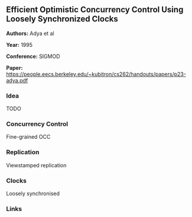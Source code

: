 ## Efficient Optimistic Concurrency Control Using Loosely Synchronized Clocks

**Authors:** Adya et al

**Year:** 1995

**Conference:** SIGMOD

**Paper:** https://people.eecs.berkeley.edu/~kubitron/cs262/handouts/papers/p23-adya.pdf

### Idea
TODO

### Concurrency Control
Fine-grained OCC

### Replication 
Viewstamped replication

### Clocks
Loosely synchronised

### Links

